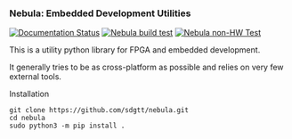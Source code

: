 ### Nebula: Embedded Development Utilities

[![Documentation Status](https://readthedocs.org/projects/nebula-fpga-dev/badge/?version=latest)](https://nebula-fpga-dev.readthedocs.io/en/latest/?badge=latest)
[![Nebula build test](https://github.com/sdgtt/nebula/actions/workflows/build.yml/badge.svg)](https://github.com/sdgtt/nebula/actions/workflows/build.yml)
[![Nebula non-HW Test](https://github.com/sdgtt/nebula/actions/workflows/test.yml/badge.svg)](https://github.com/sdgtt/nebula/actions/workflows/test.yml)

This is a utility python library for FPGA and embedded development.

It generally tries to be as cross-platform as possible and relies on very few external tools.

Installation
```
git clone https://github.com/sdgtt/nebula.git
cd nebula
sudo python3 -m pip install .
```
